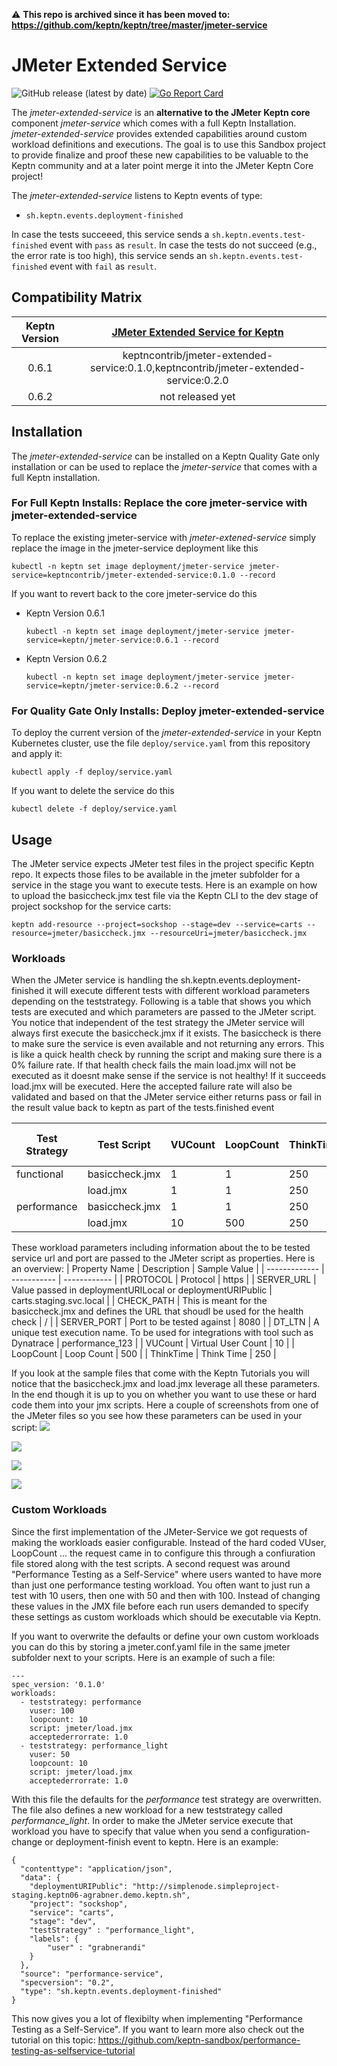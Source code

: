 :warning: **This repo is archived since it has been moved to: https://github.com/keptn/keptn/tree/master/jmeter-service**

# JMeter Extended Service
![GitHub release (latest by date)](https://img.shields.io/github/v/release/keptn-contrib/jmeter-extended-service)
[![Go Report Card](https://goreportcard.com/badge/github.com/keptn-contrib/jmeter-extended-service)](https://goreportcard.com/report/github.com/keptn-contrib/jmeter-extended-service)

The *jmeter-extended-service* is an **alternative to the JMeter Keptn core** component *jmeter-service* which comes with a full Keptn Installation.
*jmeter-extended-service* provides extended capabilities around custom workload definitions and executions.
The goal is to use this Sandbox project to provide finalize and proof these new capabilities to be valuable to the Keptn community and at a later point merge it into the JMeter Keptn Core project!

The *jmeter-extended-service* listens to Keptn events of type:
- `sh.keptn.events.deployment-finished`

In case the tests succeeed, this service sends a `sh.keptn.events.test-finished` event with `pass` as `result`. In case the tests do not succeed (e.g., the error rate is too high), this service sends an `sh.keptn.events.test-finished` event with `fail` as `result`.

## Compatibility Matrix

| Keptn Version    | [JMeter Extended Service for Keptn](https://hub.docker.com/r/keptncontrib/jmeter-extended-service/tags) |
|:----------------:|:----------------------------------------:|
|       0.6.1      | keptncontrib/jmeter-extended-service:0.1.0,keptncontrib/jmeter-extended-service:0.2.0 |
|       0.6.2      | not released yet                           |

## Installation

The *jmeter-extended-service* can be installed on a Keptn Quality Gate only installation or can be used to replace the *jmeter-service* that comes with a full Keptn installation.

### For Full Keptn Installs: Replace the core jmeter-service with jmeter-extended-service

To replace the existing jmeter-service with *jmeter-extened-service* simply replace the image in the jmeter-service deployment like this
```console
kubectl -n keptn set image deployment/jmeter-service jmeter-service=keptncontrib/jmeter-extended-service:0.1.0 --record
```

If you want to revert back to the core jmeter-service do this
* Keptn Version 0.6.1
  ```console
  kubectl -n keptn set image deployment/jmeter-service jmeter-service=keptn/jmeter-service:0.6.1 --record
  ```
* Keptn Version 0.6.2
  ```console
  kubectl -n keptn set image deployment/jmeter-service jmeter-service=keptn/jmeter-service:0.6.2 --record
  ```

### For Quality Gate Only Installs: Deploy jmeter-extended-service

To deploy the current version of the *jmeter-extended-service* in your Keptn Kubernetes cluster, use the file `deploy/service.yaml` from this repository and apply it:

```console
kubectl apply -f deploy/service.yaml
```
If you want to delete the service do this
```console
kubectl delete -f deploy/service.yaml
```

## Usage

The JMeter service expects JMeter test files in the project specific Keptn repo. It expects those files to be available in the jmeter subfolder for a service in the stage you want to execute tests. 
Here is an example on how to upload the basiccheck.jmx test file via the Keptn CLI to the dev stage of project sockshop for the service carts:
```
keptn add-resource --project=sockshop --stage=dev --service=carts --resource=jmeter/basiccheck.jmx --resourceUri=jmeter/basiccheck.jmx
```

### Workloads

When the JMeter service is handling the sh.keptn.events.deployment-finished it will execute different tests with different workload parameters depending on the teststrategy. 
Following is a table that shows you which tests are executed and which parameters are passed to the JMeter script. You notice that independent of the test strategy the JMeter service will always first execute the basiccheck.jmx if it exists. The basiccheck is there to make sure the service is even available and not returning any errors. This is like a quick health check by running the script and making sure there is a 0% failure rate.
If that health check fails the main load.jmx will not be executed as it doesnt make sense if the service is not healthy! If it succeeds load.jmx will be executed. Here the accepted failure rate will also be validated and based on that the JMeter service either returns pass or fail in the result value back to keptn as part of the tests.finished event

| Test Strategy | Test Script     | VUCount | LoopCount | ThinkTime | Accepted Failure Rate |
| ------------- | -----------     | ------- | --------- | --------- | --------------------- |
| functional    | basiccheck.jmx  | 1       | 1         | 250       | 0 |
|               | load.jmx        | 1       | 1         | 250       | 0.1 |
| performance   | basiccheck.jmx  | 1       | 1         | 250       | 0 |
|               | load.jmx        | 10      | 500       | 250       | 0.1 |

These workload parameters including information about the to be tested service url and port are passed to the JMeter script as properties.
Here is an overview:
| Property Name | Description | Sample Value |
| ------------- | ----------- | ------------ |
| PROTOCOL      | Protocol    | https |
| SERVER_URL    | Value passed in deploymentURILocal or deploymentURIPublic | carts.staging.svc.local |
| CHECK_PATH    | This is meant for the basiccheck.jmx and defines the URL that shoudl be used for the health check | / |
| SERVER_PORT   | Port to be tested against | 8080 |
| DT_LTN        | A unique test execution name. To be used for integrations with tool such as Dynatrace | performance_123 |
| VUCount       | Virtual User Count | 10 |
| LoopCount     | Loop Count | 500 |
| ThinkTime     | Think Time | 250 | 

If you look at the sample files that come with the Keptn Tutorials you will notice that the basiccheck.jmx and load.jmx leverage all these parameters. In the end though it is up to you on whether you want to use these or hard code them into your jmx scripts.
Here a couple of screenshots from one of the JMeter files so you see how these parameters can be used in your script:
![](./images/jmeter_threadgroup.png)

![](./images/jmeter_httprequest.png)

![](./images/jmeter_thinktime.png)

![](./images/jmeter_dynatraceheader.png)

### Custom Workloads

Since the first implementation of the JMeter-Service we got requests of making the workloads easier configurable. Instead of the hard coded VUser, LoopCount ... the request came in to configure this through a confiuration file stored along with the test scripts.
A second request was around "Performance Testing as a Self-Service" where users wanted to have more than just one performance testing workload. You often want to just run a test with 10 users, then one with 50 and then with 100. Instead of changing these values in the JMX file before each run users demanded to specify these settings as custom workloads which should be executable via Keptn.

If you want to overwrite the defaults or define your own custom workloads you can do this by storing a jmeter.conf.yaml file in the same jmeter subfolder next to your scripts. Here is an example of such a file:
```
---
spec_version: '0.1.0'
workloads:
  - teststrategy: performance
    vuser: 100
    loopcount: 10
    script: jmeter/load.jmx
    acceptederrorrate: 1.0
  - teststrategy: performance_light
    vuser: 50
    loopcount: 10
    script: jmeter/load.jmx
    acceptederrorrate: 1.0
```

With this file the defaults for the *performance* test strategy are overwritten. The file also defines a new workload for a new teststrategy called *performance_light*. In order to make the JMeter service execute that workload you have to specify that value when you send a configuration-change or deployment-finish event to keptn. Here is an example:
```
{
  "contenttype": "application/json",
  "data": {
    "deploymentURIPublic": "http://simplenode.simpleproject-staging.keptn06-agrabner.demo.keptn.sh",
    "project": "sockshop",
    "service": "carts",
    "stage": "dev",
    "testStrategy" : "performance_light",
    "labels": {
        "user" : "grabnerandi"
    }
  },
  "source": "performance-service",
  "specversion": "0.2",
  "type": "sh.keptn.events.deployment-finished"
}
```

This now gives you a lot of flexibilty when implementing "Performance Testing as a Self-Service". If you want to learn more also check out the tutorial on this topic: https://github.com/keptn-sandbox/performance-testing-as-selfservice-tutorial
